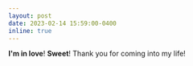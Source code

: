 ```yaml
---
layout: post
date: 2023-02-14 15:59:00-0400
inline: true
---
```


**I'm in love**! **Sweet**! Thank you for coming into my life!

